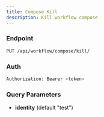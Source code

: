 ```yaml
---
title: Compose Kill
description: Kill workflow compose
---
```


### Endpoint

```bash
PUT /api/workflow/compose/kill/
```

### Auth

```bash
Authorization: Bearer <token>
```

### Query Parameters

- **identity** (default "test")

